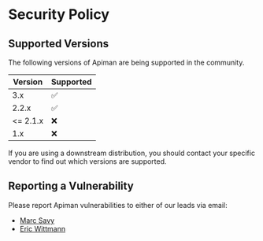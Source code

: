 # Security Policy

## Supported Versions

The following versions of Apiman are being supported in the community.

| Version | Supported          |
| ------- | ------------------ |
| 3.x     | :white_check_mark: |
| 2.2.x   | :white_check_mark: |
| <= 2.1.x | :x:                |
| 1.x     | :x:                |

If you are using a downstream distribution, you should contact your specific vendor to find out which versions are supported.

## Reporting a Vulnerability

Please report Apiman vulnerabilities to either of our leads via email:
 
  - [Marc Savy](https://github.com/msavy)
  - [Eric Wittmann](https://github.com/EricWittmann)
